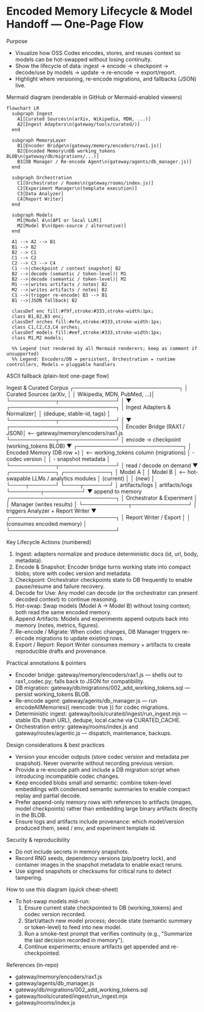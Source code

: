 # Encoded Memory Lifecycle & Model Handoff — One-Page Flow

Purpose
- Visualize how OSS Codex encodes, stores, and reuses context so models can be hot-swapped without losing continuity.
- Show the lifecycle of data: ingest → encode → checkpoint → decode/use by models → update → re-encode → export/report.
- Highlight where versioning, re-encode migrations, and fallbacks (JSON) live.

Mermaid diagram (renderable in GitHub or Mermaid-enabled viewers)
```mermaid
flowchart LR
  subgraph Ingest
    A1[Curated Sources\n(arXiv, Wikipedia, MDN, ...)]
    A2[Ingest Adapters\n(gateway/tools/curated/)]
  end

  subgraph MemoryLayer
    B1[Encoder Bridge\n(gateway/memory/encoders/rax1.js)]
    B2[Encoded Memory\nDB working_tokens BLOB\n(gateway/db/migrations/...)]
    B3[DB Manager / Re-encode Agent\n(gateway/agents/db_manager.js)]
  end

  subgraph Orchestration
    C1[Orchestrator / Rooms\n(gateway/rooms/index.js)]
    C2[Experiment Manager\n(template execution)]
    C3[Data Analyzer]
    C4[Report Writer]
  end

  subgraph Models
    M1[Model A\n(API or local LLM)]
    M2[Model B\n(Open-source / alternative)]
  end

  A1 --> A2 --> B1
  B1 --> B2
  B2 --> C1
  C1 --> C2
  C2 --> C3 --> C4
  C1 -->|checkpoint / context snapshot| B2
  B2 -->|decode (semantic / token-level)| M1
  B2 -->|decode (semantic / token-level)| M2
  M1 -->|writes artifacts / notes| B2
  M2 -->|writes artifacts / notes| B2
  C1 -->|trigger re-encode| B3 --> B1
  B1 -->|JSON fallback| B2

  classDef enc fill:#f9f,stroke:#333,stroke-width:1px;
  class B1,B2,B3 enc;
  classDef orches fill:#efe,stroke:#333,stroke-width:1px;
  class C1,C2,C3,C4 orches;
  classDef models fill:#eef,stroke:#333,stroke-width:1px;
  class M1,M2 models;

  %% Legend (not rendered by all Mermaid renderers; keep as comment if unsupported)
  %% Legend: Encoders/DB = persistent, Orchestration = runtime controllers, Models = pluggable handlers
```

ASCII fallback (plain-text one-page flow)

Ingest & Curated Corpus
  ┌────────────────────────────┐
  │ Curated Sources (arXiv,    │
  │ Wikipedia, MDN, PubMed, ...)│
  └────────────┬───────────────┘
               │
               ▼
  ┌────────────────────────────┐
  │ Ingest Adapters & Normalizer│
  │ (dedupe, stable-id, tags)  │
  └────────────┬───────────────┘
               │
               ▼
  ┌────────────────────────────┐
  │ Encoder Bridge (RAX1 / JSON)│  <-- gateway/memory/encoders/rax1.js
  └────────────┬───────────────┘
               │ encode → checkpoint (working_tokens BLOB)
               ▼
  ┌────────────────────────────┐
  │ Encoded Memory (DB row +)  │  <-- working_tokens column (migrations)
  │ - codec version             │
  │ - snapshot metadata         │
  └────────────┬───────────────┘
               │ read / decode on demand
               ▼
  ┌────────────┐   ┌────────────┐
  │ Model A    │   │ Model B    │  <-- hot-swapable LLMs / analytics modules
  │ (current)  │   │ (new)      │
  └────┬───────┘   └────┬───────┘
       │ artifacts/logs    │ artifacts/logs
       └────────┬──────────┘
                ▼ append to memory
  ┌────────────────────────────┐
  │ Orchestrator & Experiment  │
  │ Manager (writes results)   │
  └────────────┬───────────────┘
               │ triggers Analyzer + Report Writer
               ▼
  ┌────────────────────────────┐
  │ Report Writer / Export     │
  │ (consumes encoded memory)  │
  └────────────────────────────┘

Key Lifecycle Actions (numbered)
1) Ingest: adapters normalize and produce deterministic docs (id, url, body, metadata).
2) Encode & Snapshot: Encoder bridge turns working state into compact blobs; store with codec version and metadata.
3) Checkpoint: Orchestrator checkpoints state to DB frequently to enable pause/resume and failure recovery.
4) Decode for Use: Any model can decode (or the orchestrator can present decoded context) to continue reasoning.
5) Hot-swap: Swap models (Model A → Model B) without losing context; both read the same encoded memory.
6) Append Artifacts: Models and experiments append outputs back into memory (notes, metrics, figures).
7) Re-encode / Migrate: When codec changes, DB Manager triggers re-encode migrations to update existing rows.
8) Export / Report: Report Writer consumes memory + artifacts to create reproducible drafts and provenance.

Practical annotations & pointers
- Encoder bridge: gateway/memory/encoders/rax1.js — shells out to rax1_codec.py; falls back to JSON for compatibility.
- DB migration: gateway/db/migrations/002_add_working_tokens.sql — persist working_tokens BLOB.
- Re-encode agent: gateway/agents/db_manager.js — run encodeAllMemories({ reencode: true }) for codec migrations.
- Deterministic ingest: gateway/tools/curated/ingest/run_ingest.mjs — stable IDs (hash URL), dedupe, local cache via CURATED_CACHE.
- Orchestration entry: gateway/rooms/index.js and gateway/routes/agentic.js — dispatch, maintenance, backups.

Design considerations & best practices
- Version your encoder outputs (store codec version and metadata per snapshot). Never overwrite without recording previous version.
- Provide a re-encode path and include a DB migration script when introducing incompatible codec changes.
- Keep encoded blobs small and semantic: combine token-level embeddings with condensed semantic summaries to enable compact replay and partial decode.
- Prefer append-only memory rows with references to artifacts (images, model checkpoints) rather than embedding large binary artifacts directly in the BLOB.
- Ensure logs and artifacts include provenance: which model/version produced them, seed / env, and experiment template id.

Security & reproducibility
- Do not include secrets in memory snapshots.
- Record RNG seeds, dependency versions (pip/poetry lock), and container images in the snapshot metadata to enable exact reruns.
- Use signed snapshots or checksums for critical runs to detect tampering.

How to use this diagram (quick cheat-sheet)
- To hot-swap models mid-run:
  1. Ensure current state checkpointed to DB (working_tokens) and codec version recorded.
  2. Start/attach new model process; decode state (semantic summary or token-level) to feed into new model.
  3. Run a smoke-test prompt that verifies continuity (e.g., "Summarize the last decision recorded in memory").
  4. Continue experiments; ensure artifacts get appended and re-checkpointed.

References (in-repo)
- gateway/memory/encoders/rax1.js
- gateway/agents/db_manager.js
- gateway/db/migrations/002_add_working_tokens.sql
- gateway/tools/curated/ingest/run_ingest.mjs
- gateway/rooms/index.js
```